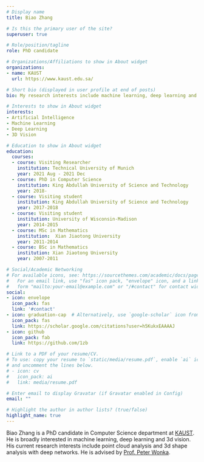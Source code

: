 ```yaml
---
# Display name
title: Biao Zhang

# Is this the primary user of the site?
superuser: true

# Role/position/tagline
role: PhD candidate

# Organizations/Affiliations to show in About widget
organizations:
- name: KAUST
  url: https://www.kaust.edu.sa/

# Short bio (displayed in user profile at end of posts)
bio: My research interests include machine learning, deep learning and 3d vision.

# Interests to show in About widget
interests:
- Artificial Intelligence
- Machine Learning
- Deep Learning
- 3D Vision

# Education to show in About widget
education:
  courses:
  - course: Visiting Researcher
    institution: Technical University of Munich
    year: 2021 Aug - 2021 Dec
  - course: PhD in Computer Science
    institution: King Abdullah University of Science and Technology
    year: 2018-
  - course: Visiting student
    institution: King Abdullah University of Science and Technology
    year: 2017-2018
  - course: Visiting student
    institution: University of Wisconsin-Madison
    year: 2014-2015
  - course: MSc in Mathematics
    institution:  Xian Jiaotong University
    year: 2011-2014
  - course: BSc in Mathematics
    institution: Xian Jiaotong University
    year: 2007-2011

# Social/Academic Networking
# For available icons, see: https://sourcethemes.com/academic/docs/page-builder/#icons
#   For an email link, use "fas" icon pack, "envelope" icon, and a link in the
#   form "mailto:your-email@example.com" or "/#contact" for contact widget.
social:
- icon: envelope
  icon_pack: fas
  link: '#contact'
- icon: graduation-cap  # Alternatively, use `google-scholar` icon from `ai` icon pack
  icon_pack: fas
  link: https://scholar.google.com/citations?user=h5KukxEAAAAJ
- icon: github
  icon_pack: fab
  link: https://github.com/1zb

# Link to a PDF of your resume/CV.
# To use: copy your resume to `static/media/resume.pdf`, enable `ai` icons in `params.toml`, 
# and uncomment the lines below.
# - icon: cv
#   icon_pack: ai
#   link: media/resume.pdf

# Enter email to display Gravatar (if Gravatar enabled in Config)
email: ""

# Highlight the author in author lists? (true/false)
highlight_name: true
---
```


Biao Zhang is a PhD candidate in Computer Science department at [KAUST](https://www.kaust.edu.sa). He is broadly interested in machine learning, deep learning and 3d vision. His current research interests include point cloud analysis and 3d shape analysis with deep networks. He is advised by [Prof. Peter Wonka](http://peterwonka.net/).

<!-- {{< icon name="download" pack="fas" >}} Download my {{< staticref "media/demo_resume.pdf" "newtab" >}}resumé{{< /staticref >}}. -->
